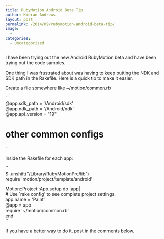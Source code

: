 ```yaml
---
title: RubyMotion Android Beta Tip
author: Kieran Andrews
layout: post
permalink: /2014/09/rubymotion-android-beta-tip/
image:
  - 
categories:
  - Uncategorized
---
```

I have been trying out the new Android RubyMotion beta and have been trying out the code samples.

One thing I was frustrated about was having to keep putting the NDK and SDK path in the Rakefile. Here is a quick tip to make it easier.

Create a file somewhere like ~/motion/common.rb

`<br />
@app.sdk_path = '/Android/sdk'<br />
@app.ndk_path = '/Android/ndk'<br />
@app.api_version = "19"<br />
# other common configs<br />
`

Inside the Rakefile for each app:

``<br />
$:.unshift("/Library/RubyMotionPre/lib")<br />
require 'motion/project/template/android'</p>
<p>Motion::Project::App.setup do |app|<br />
  # Use `rake config' to see complete project settings.<br />
  app.name = 'Paint'<br />
  @app = app<br />
  require '~/motion/common.rb'<br />
end<br />
``

If you have a better way to do it, post in the comments below.